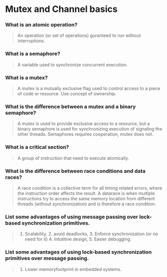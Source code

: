 # Mutex and Channel basics

### What is an atomic operation?
> An operation (or set of operations) guranteed to run without interruptions.

### What is a semaphore?
> A variable used to synchronize concurrent execution.

### What is a mutex?
> A mutex is a mutually exclusive flag used to control access to a piece of code or resource. Use concept of ownership.

### What is the difference between a mutex and a binary semaphore?
> A mutex is used to provide exclusive access to a resource, but a binary semaphore is used for synchronizing execution of signaling the other threads. Semaphores requires cooperation, mutex does not. 

### What is a critical section?
> A group of instruction that need to execute atomically.

### What is the difference between race conditions and data races?
 > A race condition is a collective term for all timing related errors, where the instruction order affects the result. A datarace is when multiple instructions try to access the same memory location from different threads (without synchronization) and is therefore a race condition.

### List some advantages of using message passing over lock-based synchronization primitives.
> 1. Scalability, 2. avoid deadlocks, 3. Enforce synchronization (or no need for it) 4. Intutitive design, 5. Easier debugging.

### List some advantages of using lock-based synchronization primitives over message passing.
> 1. Lower memoryfootprint in embedded systems. 
